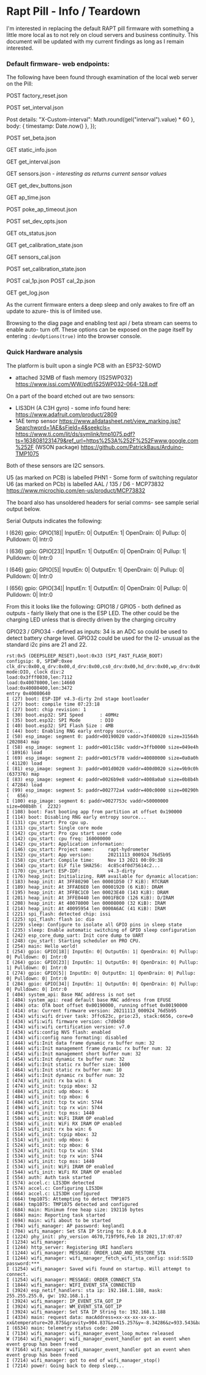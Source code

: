 # Rapt Pill - Info / Teardown

I'm interested in replacing the default RAPT pill firmware with something a little more local as to not rely on cloud servers and business continuity. This document will be updated with my current findings as long as I remain interested.

### Default firmware- web endpoints:

The following have been found through examination of the local web server on the Pill:

POST factory_reset.json

POST set_interval.json 

Post details:
"X-Custom-interval": Math.round(gel("interval").value) * 60
},
body: { timestamp: Date.now() },
});


POST set_beta.json

GET static_info.json

GET get_interval.json

GET sensors.json - *interesting as returns current sensor values*

GET get_dev_buttons.json

GET ap_time.json

POST poke_ap_timeout.json

POST set_dev_opts.json

GET ots_status.json

GET get_calibration_state.json

GET sensors_cal.json 

POST set_calibration_state.json

POST cal_1p.json
POST cal_2p.json

GET get_log.json


As the current firmware enters a deep sleep and only awakes to fire off an update to azure- this is of limited use. 

Browsing to the diag page and enabling test api / beta stream can seems to enable auto- turn off. These options can be exposed on the page itself by entering : ```devOptions(true)``` into the browser console.

### Quick Hardware analysis

The platform is built upon a single PCB with an ESP32-S0WD 

* attached 32MB of flash memory (IS25WP032) https://www.issi.com/WW/pdf/IS25WP032-064-128.pdf

On a part of the board etched out are two sensors: 
* LIS3DH (A C3H gyro) - some info found here: https://www.adafruit.com/product/2809 
* 1AE temp sensor
https://www.alldatasheet.net/view_marking.jsp?Searchword=1AE&sField=4&seekcls=
https://www.ti.com/lit/ds/symlink/tmp1075.pdf?ts=1638081231479&ref_url=https%253A%252F%252Fwww.google.com%252F (WSON package)
https://github.com/PatrickBaus/Arduino-TMP1075

Both of these sensors are I2C sensors. 



U5 (as marked on PCB) is labelled PHN1 - Some form of switching regulator
U6 (as marked on PCb) is labelled AAL / 135 / D6 - MCP73832 https://www.microchip.com/en-us/product/MCP73832

The board also has unsoldered headers for serial comms- see sample serial output below.  

Serial Outputs indicates the following:

I (626) gpio: GPIO[18]| InputEn: 0| OutputEn: 1| OpenDrain: 0| Pullup: 0| Pulldown: 0| Intr:0

I (636) gpio: GPIO[23]| InputEn: 1| OutputEn: 0| OpenDrain: 0| Pullup: 1| Pulldown: 0| Intr:0

I (646) gpio: GPIO[5]| InputEn: 0| OutputEn: 1| OpenDrain: 0| Pullup: 0| Pulldown: 0| Intr:0

I (656) gpio: GPIO[34]| InputEn: 1| OutputEn: 0| OpenDrain: 0| Pullup: 0| Pulldown: 0| Intr:0

From this it looks like the following:
GPIO18 / GPIO5 - both defined as outputs - fairly likely that one is the ESP LED. The other could be the charging LED unless that is directly driven by the charging circuitry

GPIO23 / GPIO34 - defined as inputs: 34 is an ADC so could be used to detect battery charge level. GPIO32 could be used for the I2- unusual as the standard i2c pins are 21 and 22.



```` 
rst:0x5 (DEEPSLEEP_RESET),boot:0x33 (SPI_FAST_FLASH_BOOT)
configsip: 0, SPIWP:0xee
clk_drv:0x00,q_drv:0x00,d_drv:0x00,cs0_drv:0x00,hd_drv:0x00,wp_drv:0x00
mode:DIO, clock div:2
load:0x3fff0030,len:7112
load:0x40078000,len:14660
load:0x40080400,len:3472
entry 0x40080640
I (27) boot: ESP-IDF v4.3-dirty 2nd stage bootloader
I (27) boot: compile time 07:23:18
I (27) boot: chip revision: 1
I (30) boot.esp32: SPI Speed      : 40MHz
I (35) boot.esp32: SPI Mode       : DIO
I (40) boot.esp32: SPI Flash Size : 4MB
I (44) boot: Enabling RNG early entropy source...
I (50) esp_image: segment 0: paddr=00190020 vaddr=3f400020 size=31564h (202084) map
I (58) esp_image: segment 1: paddr=001c158c vaddr=3ffb0000 size=049e4h ( 18916) load
I (69) esp_image: segment 2: paddr=001c5f78 vaddr=40080000 size=0a0a0h ( 41120) load
I (81) esp_image: segment 3: paddr=001d0020 vaddr=400d0020 size=9b9c0h (637376) map
I (83) esp_image: segment 4: paddr=0026b9e8 vaddr=4008a0a0 size=0b8b4h ( 47284) load
I (99) esp_image: segment 5: paddr=002772a4 vaddr=400c0000 size=00290h (   656)
I (100) esp_image: segment 6: paddr=0027753c vaddr=50000000 size=008b8h (  2232)
I (108) boot: Fast booting app from partition at offset 0x190000
I (114) boot: Disabling RNG early entropy source...
I (131) cpu_start: Pro cpu up.
I (131) cpu_start: Single core mode
I (142) cpu_start: Pro cpu start user code
I (142) cpu_start: cpu freq: 160000000
I (142) cpu_start: Application information:
I (146) cpu_start: Project name:     rapt-hydrometer
I (152) cpu_start: App version:      20211113_000924_76d5b95
I (158) cpu_start: Compile time:     Nov 13 2021 00:09:38
I (164) cpu_start: ELF file SHA256:  4c85c4f0d75614c2...
I (170) cpu_start: ESP-IDF:          v4.3-dirty
I (176) heap_init: Initializing. RAM available for dynamic allocation:
I (183) heap_init: At 3FF80290 len 00001D50 (7 KiB): RTCRAM
I (189) heap_init: At 3FFAE6E0 len 00001920 (6 KiB): DRAM
I (195) heap_init: At 3FFBC1C0 len 00023E40 (143 KiB): DRAM
I (201) heap_init: At 3FFE0440 len 0001FBC0 (126 KiB): D/IRAM
I (208) heap_init: At 40078000 len 00008000 (32 KiB): IRAM
I (214) heap_init: At 40095954 len 0000A6AC (41 KiB): IRAM
I (221) spi_flash: detected chip: issi
I (225) spi_flash: flash io: dio
I (229) sleep: Configure to isolate all GPIO pins in sleep state
I (235) sleep: Enable automatic switching of GPIO sleep configuration
I (242) esp_core_dump_uart: Init core dump to UART
I (248) cpu_start: Starting scheduler on PRO CPU.
I (254) main: Hello world!
I (254) gpio: GPIO[18]| InputEn: 0| OutputEn: 1| OpenDrain: 0| Pullup: 0| Pulldown: 0| Intr:0
I (264) gpio: GPIO[23]| InputEn: 1| OutputEn: 0| OpenDrain: 0| Pullup: 1| Pulldown: 0| Intr:0
I (274) gpio: GPIO[5]| InputEn: 0| OutputEn: 1| OpenDrain: 0| Pullup: 0| Pulldown: 0| Intr:0
I (284) gpio: GPIO[34]| InputEn: 1| OutputEn: 0| OpenDrain: 0| Pullup: 0| Pulldown: 0| Intr:0
I (404) system_api: Base MAC address is not set
I (404) system_api: read default base MAC address from EFUSE
I (404) ota: OTA boot offset 0x00190000, running offset 0x00190000
I (414) ota: Current firmware version: 20211113_000924_76d5b95
I (434) wifi:wifi driver task: 3ffc623c, prio:23, stack:6656, core=0
I (434) wifi:wifi firmware version: c7d0450
I (434) wifi:wifi certification version: v7.0
I (434) wifi:config NVS flash: enabled
I (434) wifi:config nano formating: disabled
I (444) wifi:Init data frame dynamic rx buffer num: 32
I (444) wifi:Init management frame dynamic rx buffer num: 32
I (454) wifi:Init management short buffer num: 32
I (454) wifi:Init dynamic tx buffer num: 32
I (464) wifi:Init static rx buffer size: 1600
I (464) wifi:Init static rx buffer num: 10
I (464) wifi:Init dynamic rx buffer num: 32
I (474) wifi_init: rx ba win: 6
I (474) wifi_init: tcpip mbox: 32
I (484) wifi_init: udp mbox: 6
I (484) wifi_init: tcp mbox: 6
I (484) wifi_init: tcp tx win: 5744
I (494) wifi_init: tcp rx win: 5744
I (494) wifi_init: tcp mss: 1440
I (504) wifi_init: WiFi IRAM OP enabled
I (504) wifi_init: WiFi RX IRAM OP enabled
I (514) wifi_init: rx ba win: 6
I (514) wifi_init: tcpip mbox: 32
I (514) wifi_init: udp mbox: 6
I (524) wifi_init: tcp mbox: 6
I (524) wifi_init: tcp tx win: 5744
I (534) wifi_init: tcp rx win: 5744
I (534) wifi_init: tcp mss: 1440
I (534) wifi_init: WiFi IRAM OP enabled
I (544) wifi_init: WiFi RX IRAM OP enabled
I (554) auth: Auth task started
I (574) accel.c: LIS3DH detected
I (574) accel.c: Configuring LIS3DH
I (664) accel.c: LIS3DH configured
I (664) tmp1075: Attempting to detect TMP1075
I (684) tmp1075: TMP1075 detected and configured
I (684) main: Minimum free heap size: 192116 bytes
I (684) main: Reporting task started
I (694) main: wifi about to be started
I (704) wifi_manager: AP password: kegland1
I (704) wifi_manager: Set STA IP String to: 0.0.0.0
I (1224) phy_init: phy_version 4670,719f9f6,Feb 18 2021,17:07:07
I (1234) wifi_manager:
I (1244) http_server: Registering URI handlers
I (1244) wifi_manager: MESSAGE: ORDER_LOAD_AND_RESTORE_STA
I (1244) wifi_manager: wifi_manager_fetch_wifi_sta_config: ssid:SSID password:***
I (1254) wifi_manager: Saved wifi found on startup. Will attempt to connect.
I (1254) wifi_manager: MESSAGE: ORDER_CONNECT_STA
I (1844) wifi_manager: WIFI_EVENT_STA_CONNECTED
I (3924) esp_netif_handlers: sta ip: 192.168.1.188, mask: 255.255.255.0, gw: 192.168.1.1
I (3924) wifi_manager: IP_EVENT_STA_GOT_IP
I (3924) wifi_manager: WM_EVENT_STA_GOT_IP
I (3924) wifi_manager: Set STA IP String to: 192.168.1.188
I (4334) main: request data: macAddress=xx-xx-xx-xx-xx-xx&temperature=20.875&gravity=904.837&x=415.257&y=-8.34286&z=933.543&battery=0&rssi=-53&deviceType=PillG1&version=20211113_000924_76d5b95
I (6534) main: telemetry status code: 200
I (7134) wifi_manager: wifi_manager_event_loop_mutex released
W (7164) wifi_manager: wifi_manager_event_handler got an event when event group has been freed
W (7164) wifi_manager: wifi_manager_event_handler got an event when event group has been freed
I (7214) wifi_manager: got to end of wifi_manager_stop()
I (7214) power: Going back to deep sleep...
````




